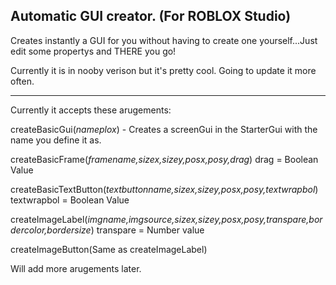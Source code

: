 ## Automatic GUI creator. (For ROBLOX Studio)

Creates instantly a GUI for you without having to create one yourself...Just edit some propertys and THERE you go!

Currently it is in nooby verison but it's pretty cool. Going to update it more often. 

______________________________________________________________

Currently it accepts these arugements:

createBasicGui(*nameplox*) - Creates a screenGui in the StarterGui with the name you define it as. 

createBasicFrame(*framename,sizex,sizey,posx,posy,drag*) drag = Boolean Value 

createBasicTextButton(*textbuttonname,sizex,sizey,posx,posy,textwrapbol*) textwrapbol = Boolean Value

createImageLabel(*imgname,imgsource,sizex,sizey,posx,posy,transpare,bordercolor,bordersize*) transpare = Number value

createImageButton(Same as createImageLabel)

Will add more arugements later. 